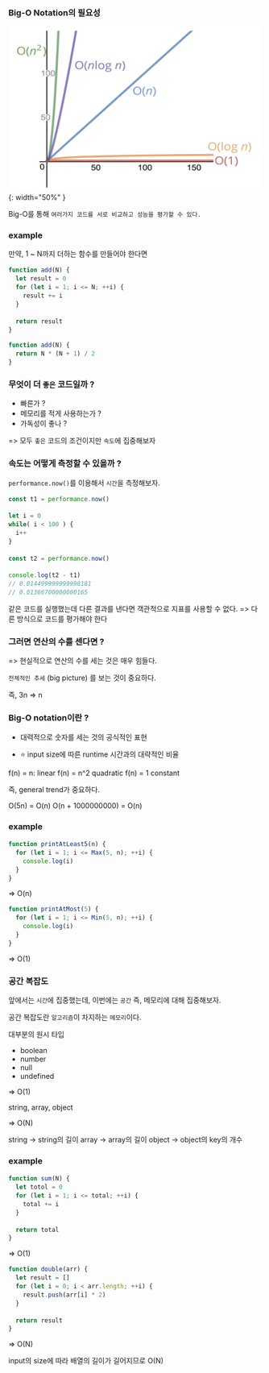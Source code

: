 ### Big-O Notation의 필요성

![그래프](images/시간복잡도_그래프.png){: width="50%" }

Big-O를 통해 `여러가지 코드를 서로 비교하고 성능을 평가할 수 있다.`

### example

만약, 1 ~ N까지 더하는 함수를 만들어야 한다면

```js
function add(N) {
  let result = 0
  for (let i = 1; i <= N; ++i) {
    result += i
  }

  return result
}
```

```js
function add(N) {
  return N * (N + 1) / 2
}
```

### 무엇이 더 `좋은` 코드일까 ?

- 빠른가 ?
- 메모리를 적게 사용하는가 ?
- 가독성이 좋나 ?

=> 모두 `좋은` 코드의 조건이지만 `속도`에 집중해보자

### 속도는 어떻게 측정할 수 있을까 ?

`performance.now()`를 이용해서 `시간`을 측정해보자.

```js
const t1 = performance.now()

let i = 0
while( i < 100 ) {
  i++
}

const t2 = performance.now()

console.log(t2 - t1)
// 0.014499999999998181
// 0.01366700000000165
```

같은 코드를 실행했는데 다른 결과를 낸다면 객관적으로 지표를 사용할 수 없다.
=> 다른 방식으로 코드를 평가해야 한다

### 그러면 연산의 수를 센다면 ?

=> 현실적으로 연산의 수를 세는 것은 매우 힘들다.

`전체적인 추세` (big picture) 를 보는 것이 중요하다.

즉, 3n => n

### Big-O notation이란 ?

- 대력적으로 숫자를 세는 것의 공식적인 표현

- ⭐️ input size에 따른 runtime 시간과의 대략적인 비율

f(n) = n: linear
f(n) = n^2 quadratic
f(n) = 1 constant

즉, general trend가 중요하다.

O(5n) = O(n)
O(n + 1000000000) = O(n)

### example

```js
function printAtLeast5(n) {
  for (let i = 1; i <= Max(5, n); ++i) {
    console.log(i)
  }
}
```

=> O(n)

```js
function printAtMost(5) {
  for (let i = 1; i <= Min(5, n); ++i) {
    console.log(i)
  }
}
```

=> O(1)

### 공간 복잡도

앞에서는 `시간`에 집중했는데, 이번에는 `공간` 즉, 메모리에 대해 집중해보자.

공간 복잡도란 `알고리즘`이 차지하는 `메모리`이다.

대부분의 원시 타입
- boolean
- number
- null
- undefined

=> O(1)

string, array, object

=> O(N)

string -> string의 길이
array -> array의 길이
object -> object의 key의 개수

### example

```js
function sum(N) {
  let totol = 0
  for (let i = 1; i <= total; ++i) {
    total += i
  }

  return total
}
```

=> O(1)

```js
function double(arr) {
  let result = []
  for (let i = 0; i < arr.length; ++i) {
    result.push(arr[i] * 2)
  }

  return result
}
```

=> O(N)

input의 size에 따라 배열의 길이가 길어지므로 O(N)

